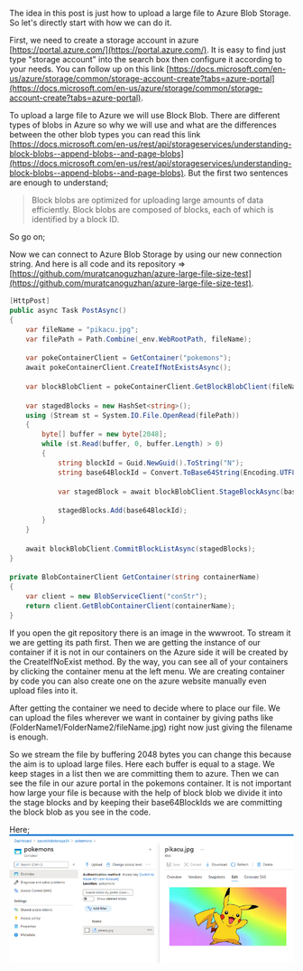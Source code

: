 The idea in this post is just how to upload a large file to Azure Blob Storage. So let's directly start with how we can do it.

First, we need to create a storage account in azure [https://portal.azure.com/](https://portal.azure.com/). It is easy to find just type "storage account" into the search box then configure it according to your needs. You can follow up on this link [https://docs.microsoft.com/en-us/azure/storage/common/storage-account-create?tabs=azure-portal](https://docs.microsoft.com/en-us/azure/storage/common/storage-account-create?tabs=azure-portal).

To upload a large file to Azure we will use Block Blob. There are different types of blobs in Azure so why we will use and what are the differences between the other blob types you can read this link [https://docs.microsoft.com/en-us/rest/api/storageservices/understanding-block-blobs--append-blobs--and-page-blobs](https://docs.microsoft.com/en-us/rest/api/storageservices/understanding-block-blobs--append-blobs--and-page-blobs). But the first two sentences are enough to understand;

> Block blobs are optimized for uploading large amounts of data efficiently. Block blobs are composed of blocks, each of which is identified by a block ID.

So go on;

Now we can connect to Azure Blob Storage by using our new connection string. And here is all code and its repository => [https://github.com/muratcanoguzhan/azure-large-file-size-test](https://github.com/muratcanoguzhan/azure-large-file-size-test).

```c#
[HttpPost]
public async Task PostAsync()
{
    var fileName = "pikacu.jpg";
    var filePath = Path.Combine(_env.WebRootPath, fileName);

    var pokeContainerClient = GetContainer("pokemons");
    await pokeContainerClient.CreateIfNotExistsAsync();

    var blockBlobClient = pokeContainerClient.GetBlockBlobClient(fileName);

    var stagedBlocks = new HashSet<string>();
    using (Stream st = System.IO.File.OpenRead(filePath))
    {
        byte[] buffer = new byte[2048];
        while (st.Read(buffer, 0, buffer.Length) > 0)
        {
            string blockId = Guid.NewGuid().ToString("N");
            string base64BlockId = Convert.ToBase64String(Encoding.UTF8.GetBytes(blockId));

            var stagedBlock = await blockBlobClient.StageBlockAsync(base64BlockId, new MemoryStream(buffer, true));

            stagedBlocks.Add(base64BlockId);
        }
    }

    await blockBlobClient.CommitBlockListAsync(stagedBlocks);
}

private BlobContainerClient GetContainer(string containerName)
{
    var client = new BlobServiceClient("conStr");
    return client.GetBlobContainerClient(containerName);
}
```

If you open the git repository there is an image in the wwwroot. To stream it we are getting its path first. Then we are getting the instance of our container if it is not in our containers on the Azure side it will be created by the CreateIfNoExist method. By the way, you can see all of your containers by clicking the container menu at the left menu. We are creating container by code you can also create one on the azure website manually even upload files into it.

After getting the container we need to decide where to place our file. We can upload the files wherever we want in container by giving paths like (FolderName1/FolderName2/fileName.jpg) right now just giving the filename is enough.

So we stream the file by buffering 2048 bytes you can change this because the aim is to upload large files. Here each buffer is equal to a stage. We keep stages in a list then we are committing them to azure. Then we can see the file in our azure portal in the pokemons container. It is not important how large your file is because with the help of block blob we divide it into the stage blocks and by keeping their base64BlockIds we are committing the block blob as you see in the code.

Here;
![Pokemon](./assets/img/pokemon-image-in-azure.png)